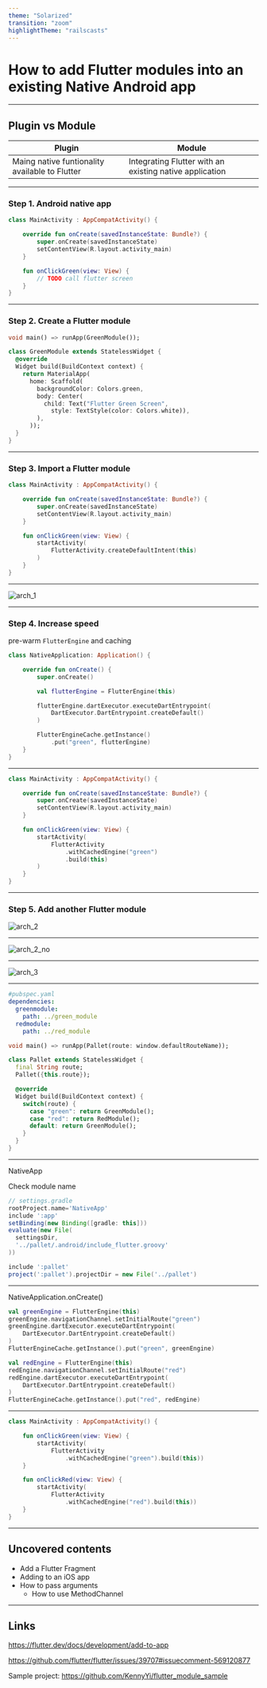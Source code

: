 ```yaml
---
theme: "Solarized"
transition: "zoom"
highlightTheme: "railscasts"
---
```


# How to add Flutter modules into an existing Native Android app

---

## Plugin vs Module

| Plugin | Module |
|---|---|
| Maing native funtionality available to Flutter | Integrating Flutter with an existing native application |

---

### Step 1. Android native app

```kotlin
class MainActivity : AppCompatActivity() {

    override fun onCreate(savedInstanceState: Bundle?) {
        super.onCreate(savedInstanceState)
        setContentView(R.layout.activity_main)
    }

    fun onClickGreen(view: View) {
        // TODO call flutter screen
    }
}
```

---

### Step 2. Create a Flutter module

```dart
void main() => runApp(GreenModule());

class GreenModule extends StatelessWidget {
  @override
  Widget build(BuildContext context) {
    return MaterialApp(
      home: Scaffold(
        backgroundColor: Colors.green,
        body: Center(
          child: Text("Flutter Green Screen",
            style: TextStyle(color: Colors.white)),
        ),
      ));
  }
}
```

---

### Step 3. Import a Flutter module

```kotlin
class MainActivity : AppCompatActivity() {

    override fun onCreate(savedInstanceState: Bundle?) {
        super.onCreate(savedInstanceState)
        setContentView(R.layout.activity_main)
    }

    fun onClickGreen(view: View) {
        startActivity(
            FlutterActivity.createDefaultIntent(this)
        )
    }
}
```

---

![arch_1](./arch_1.png)

---

### Step 4. Increase speed

pre-warm `FlutterEngine` and caching

```kotlin
class NativeApplication: Application() {

    override fun onCreate() {
        super.onCreate()

        val flutterEngine = FlutterEngine(this)

        flutterEngine.dartExecutor.executeDartEntrypoint(
            DartExecutor.DartEntrypoint.createDefault()
        )

        FlutterEngineCache.getInstance()
            .put("green", flutterEngine)
    }
}
```

---

```kotlin
class MainActivity : AppCompatActivity() {

    override fun onCreate(savedInstanceState: Bundle?) {
        super.onCreate(savedInstanceState)
        setContentView(R.layout.activity_main)
    }

    fun onClickGreen(view: View) {
        startActivity(
            FlutterActivity
                .withCachedEngine("green")
                .build(this)
        )
    }
}
```

---

### Step 5. Add another Flutter module

![arch_2](./arch_2.png)

---

![arch_2_no](./arch_2_no.png)

---

![arch_3](./arch_3.png)

---

```yaml
#pubspec.yaml
dependencies:
  greenmodule:
    path: ../green_module
  redmodule:
    path: ../red_module
```

```dart
void main() => runApp(Pallet(route: window.defaultRouteName));

class Pallet extends StatelessWidget {
  final String route;
  Pallet({this.route});

  @override
  Widget build(BuildContext context) {
    switch(route) {
      case "green": return GreenModule();
      case "red": return RedModule();
      default: return GreenModule();
    }
  }
}
```

---

NativeApp

Check module name

```groovy
// settings.gradle
rootProject.name='NativeApp'
include ':app'
setBinding(new Binding([gradle: this]))
evaluate(new File(
  settingsDir,
  '../pallet/.android/include_flutter.groovy'
))

include ':pallet'
project(':pallet').projectDir = new File('../pallet')
```

---

NativeApplication.onCreate()

```kotlin
val greenEngine = FlutterEngine(this)
greenEngine.navigationChannel.setInitialRoute("green")
greenEngine.dartExecutor.executeDartEntrypoint(
    DartExecutor.DartEntrypoint.createDefault()
)
FlutterEngineCache.getInstance().put("green", greenEngine)

val redEngine = FlutterEngine(this)
redEngine.navigationChannel.setInitialRoute("red")
redEngine.dartExecutor.executeDartEntrypoint(
    DartExecutor.DartEntrypoint.createDefault()
)
FlutterEngineCache.getInstance().put("red", redEngine)
```

---

```kotlin
class MainActivity : AppCompatActivity() {

    fun onClickGreen(view: View) {
        startActivity(
            FlutterActivity
                .withCachedEngine("green").build(this))
    }

    fun onClickRed(view: View) {
        startActivity(
            FlutterActivity
                .withCachedEngine("red").build(this))
    }
}
```

---

## Uncovered contents

* Add a Flutter Fragment
* Adding to an iOS app
* How to pass arguments
  - How to use MethodChannel

---

## Links

https://flutter.dev/docs/development/add-to-app

https://github.com/flutter/flutter/issues/39707#issuecomment-569120877

Sample project: https://github.com/KennyYi/flutter_module_sample
